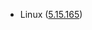 - Linux ([5.15.165](https://git.kernel.org/pub/scm/linux/kernel/git/stable/linux.git/tag/?h=v5.15.165))
